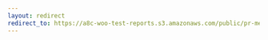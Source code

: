 ```yaml
---
layout: redirect
redirect_to: https://a8c-woo-test-reports.s3.amazonaws.com/public/pr-merge/43464/api/index.html
---
```

